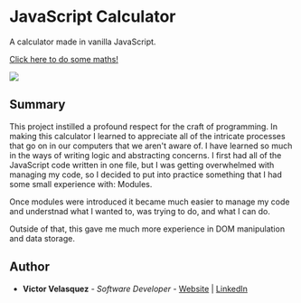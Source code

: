 # JavaScript Calculator

A calculator made in vanilla JavaScript.

[Click here to do some maths!](https://victorinspace.github.io/js-calculator/)

![](https://github.com/victorinspace/js-calculator/blob/main/screenshot-01.png)

## Summary

This project instilled a profound respect for the craft of programming. In making this calculator I learned to appreciate all of the intricate processes that go on in our computers that we aren't aware of. I have learned so much in the ways of writing logic and abstracting concerns. I first had all of the JavaScript code written in one file, but I was getting overwhelmed with managing my code, so I decided to put into practice something that I had some small experience with: Modules. 

Once modules were introduced it became much easier to manage my code and understnad what I wanted to, was trying to do, and what I can do. 

Outside of that, this gave me much more experience in DOM manipulation and data storage. 

## Author

- **Victor Velasquez** _- Software Developer -_ [Website](https://www.victorvelasquez.dev/) | [LinkedIn](https://www.linkedin.com/in/victor-dev/)
